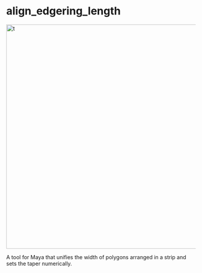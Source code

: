 # align_edgering_length
<img width="598" alt="t" src="https://user-images.githubusercontent.com/159296/132953492-813bed4d-da0d-4fed-ac55-17033bf51811.png">

A tool for Maya that unifies the width of polygons arranged in a strip and sets the taper numerically.
